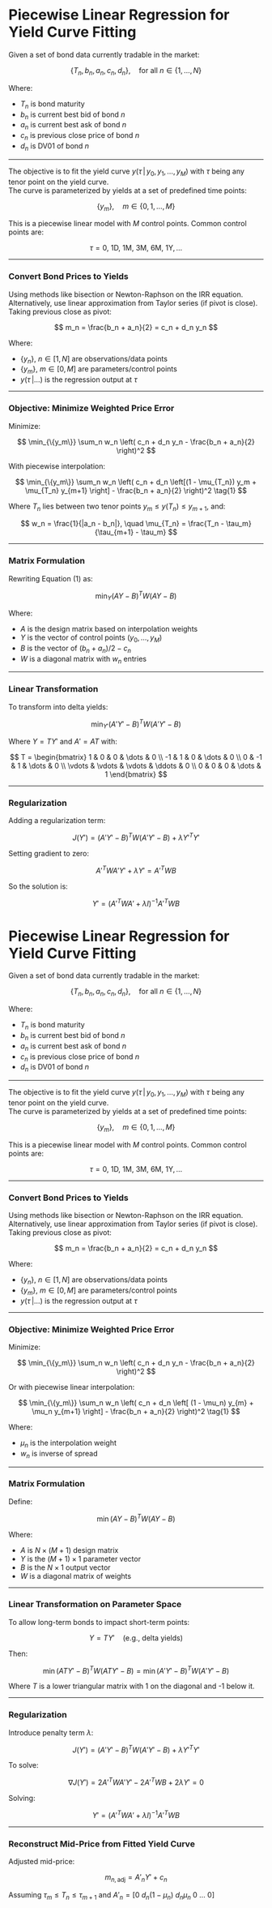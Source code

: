 # Piecewise Linear Regression for Yield Curve Fitting

Given a set of bond data currently tradable in the market:

$$
\{T_n, b_n, a_n, c_n, d_n\}, \quad \text{for all } n \in \{1, \dots, N\}
$$

Where:
- $T_n$ is bond maturity  
- $b_n$ is current best bid of bond $n$  
- $a_n$ is current best ask of bond $n$  
- $c_n$ is previous close price of bond $n$  
- $d_n$ is DV01 of bond $n$  

---

The objective is to fit the yield curve $y(\tau\,|\,y_0, y_1, \dots, y_M)$ with $\tau$ being any tenor point on the yield curve.  
The curve is parameterized by yields at a set of predefined time points:

$$
\{y_m\}, \quad m \in \{0, 1, \dots, M\}
$$

This is a piecewise linear model with $M$ control points. Common control points are:

$$
\tau = 0,\ 1\text{D},\ 1\text{M},\ 3\text{M},\ 6\text{M},\ 1\text{Y}, \dots
$$

---

### Convert Bond Prices to Yields

Using methods like bisection or Newton-Raphson on the IRR equation. Alternatively, use linear approximation from Taylor series (if pivot is close). Taking previous close as pivot:

$$
m_n = \frac{b_n + a_n}{2} = c_n + d_n y_n
$$

Where:
- $\{y_n\},\ n \in [1, N]$ are observations/data points  
- $\{y_m\},\ m \in [0, M]$ are parameters/control points  
- $y(\tau\,|\dots)$ is the regression output at $\tau$

---


### Objective: Minimize Weighted Price Error

Minimize:

$$
\min_{\{y_m\}} \sum_n w_n \left( c_n + d_n y_n - \frac{b_n + a_n}{2} \right)^2
$$

With piecewise interpolation:

$$
\min_{\{y_m\}} \sum_n w_n \left( c_n + d_n \left[(1 - \mu_{T_n}) y_m + \mu_{T_n} y_{m+1} \right] - \frac{b_n + a_n}{2} \right)^2 \tag{1}
$$

Where $T_n$ lies between two tenor points $y_m \leq y(T_n) \leq y_{m+1}$, and:

$$
w_n = \frac{1}{|a_n - b_n|}, \quad \mu_{T_n} = \frac{T_n - \tau_m}{\tau_{m+1} - \tau_m}
$$

---

### Matrix Formulation

Rewriting Equation (1) as:

$$
\min_Y (AY - B)^T W (AY - B) \tag{2}
$$

Where:
- $A$ is the design matrix based on interpolation weights
- $Y$ is the vector of control points ($y_0, \dots, y_M$)
- $B$ is the vector of $(b_n + a_n)/2 - c_n$
- $W$ is a diagonal matrix with $w_n$ entries

---

### Linear Transformation

To transform into delta yields:

$$
\min_{Y'} (A' Y' - B)^T W (A' Y' - B) \tag{3}
$$

Where $Y = T Y'$ and $A' = A T$ with:

$$
T =
\begin{bmatrix}
1 & 0 & 0 & \dots & 0 \\
-1 & 1 & 0 & \dots & 0 \\
0 & -1 & 1 & \dots & 0 \\
\vdots & \vdots & \vdots & \ddots & 0 \\
0 & 0 & 0 & \dots & 1
\end{bmatrix}
$$

---

### Regularization

Adding a regularization term:

$$
J(Y') = (A' Y' - B)^T W (A' Y' - B) + \lambda {Y'}^T Y' \tag{4}
$$

Setting gradient to zero:

$$
A'^T W A' Y' + \lambda Y' = A'^T W B
$$

So the solution is:

$$
Y' = (A'^T W A' + \lambda I)^{-1} A'^T W B
$$
# Piecewise Linear Regression for Yield Curve Fitting

Given a set of bond data currently tradable in the market:

$$
\{T_n, b_n, a_n, c_n, d_n\}, \quad \text{for all } n \in \{1, \dots, N\}
$$

Where:
- $T_n$ is bond maturity  
- $b_n$ is current best bid of bond $n$  
- $a_n$ is current best ask of bond $n$  
- $c_n$ is previous close price of bond $n$  
- $d_n$ is DV01 of bond $n$  

---

The objective is to fit the yield curve $y(\tau\,|\,y_0, y_1, \dots, y_M)$ with $\tau$ being any tenor point on the yield curve.  
The curve is parameterized by yields at a set of predefined time points:

$$
\{y_m\}, \quad m \in \{0, 1, \dots, M\}
$$

This is a piecewise linear model with $M$ control points. Common control points are:

$$
\tau = 0,\ 1\text{D},\ 1\text{M},\ 3\text{M},\ 6\text{M},\ 1\text{Y}, \dots
$$

---

### Convert Bond Prices to Yields

Using methods like bisection or Newton-Raphson on the IRR equation. Alternatively, use linear approximation from Taylor series (if pivot is close). Taking previous close as pivot:

$$
m_n = \frac{b_n + a_n}{2} = c_n + d_n y_n
$$

Where:
- $\{y_n\},\ n \in [1, N]$ are observations/data points  
- $\{y_m\},\ m \in [0, M]$ are parameters/control points  
- $y(\tau\,|\dots)$ is the regression output at $\tau$

---

### Objective: Minimize Weighted Price Error

Minimize:

$$
\min_{\{y_m\}} \sum_n w_n \left( c_n + d_n y_n - \frac{b_n + a_n}{2} \right)^2
$$

Or with piecewise linear interpolation:

$$
\min_{\{y_m\}} \sum_n w_n \left( c_n + d_n \left[ (1 - \mu_n) y_{m} + \mu_n y_{m+1} \right] - \frac{b_n + a_n}{2} \right)^2 \tag{1}
$$

Where:
- $\mu_n$ is the interpolation weight  
- $w_n$ is inverse of spread  

---

### Matrix Formulation

Define:

$$
\min (AY - B)^T W (AY - B) \tag{2}
$$

Where:
- $A$ is $N \times (M+1)$ design matrix  
- $Y$ is the $(M+1) \times 1$ parameter vector  
- $B$ is the $N \times 1$ output vector  
- $W$ is a diagonal matrix of weights

---

### Linear Transformation on Parameter Space

To allow long-term bonds to impact short-term points:

$$
Y = TY' \quad \text{(e.g., delta yields)}
$$

Then:

$$
\min (ATY' - B)^T W (ATY' - B) = \min (A'Y' - B)^T W (A'Y' - B) \tag{3}
$$

Where $T$ is a lower triangular matrix with 1 on the diagonal and -1 below it.

---

### Regularization

Introduce penalty term $\lambda$:

$$
J(Y') = (A'Y' - B)^T W (A'Y' - B) + \lambda Y'^T Y' \tag{4}
$$

To solve:

$$
\nabla J(Y') = 2A'^T W A' Y' - 2A'^T W B + 2\lambda Y' = 0
$$

Solving:

$$
Y' = (A'^T W A' + \lambda I)^{-1} A'^T W B
$$

---

### Reconstruct Mid-Price from Fitted Yield Curve

Adjusted mid-price:

$$
m_{n, \text{adj}} = A'_n Y' + c_n
$$

Assuming $\tau_m \leq T_n \leq \tau_{m+1}$ and $A'_n = [0\ d_n(1 - \mu_n)\ d_n \mu_n\ 0\ \dots\ 0]$
